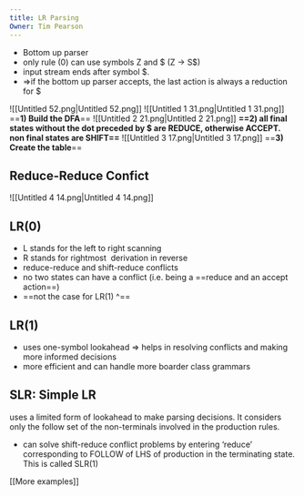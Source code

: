 ```yaml
---
title: LR Parsing
Owner: Tim Pearson
---
```

- Bottom up parser
- only rule (0) can use symbols Z and $ (Z → S$)
- input stream ends after symbol $.
- ⇒if the bottom up parser accepts, the last action is always a reduction for $
  
  
![[Untitled 52.png|Untitled 52.png]]
![[Untitled 1 31.png|Untitled 1 31.png]]
==**1) Build the DFA**==
![[Untitled 2 21.png|Untitled 2 21.png]]
**==2) all final states without the dot preceded by $ are REDUCE, otherwise ACCEPT. non final states are SHIFT==**
![[Untitled 3 17.png|Untitled 3 17.png]]
==**3) Create the table**==
## Reduce-Reduce Confict
![[Untitled 4 14.png|Untitled 4 14.png]]
## LR(0)
- L stands for the left to right scanning
- R stands for rightmost  derivation in reverse
- reduce-reduce and shift-reduce conflicts
- no two states can have a conflict (i.e. being a ==reduce and an accept action==)
- ==not the case for LR(1) ^==
  
## LR(1)
- uses one-symbol lookahead ⇒ helps in resolving conflicts and making more informed decisions
- more efficient and can handle more boarder class grammars
## SLR: Simple LR
uses a limited form of lookahead to make parsing decisions. It considers only the follow set of the non-terminals involved in the production rules.
- can solve shift-reduce conflict problems by entering ‘reduce’ corresponding to FOLLOW of LHS of production in the terminating state. This is called SLR(1)
  
[[More examples]]